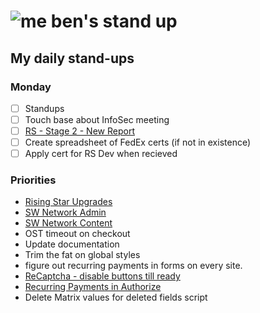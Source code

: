 # ![me](https://avatars2.githubusercontent.com/u/5232044?s=50&v=4) ben's stand up

## My daily stand-ups


### Monday

- [ ] Standups
- [ ] Touch base about InfoSec meeting
- [ ] [RS - Stage 2 - New Report](https://app.clickup.com/8537154/v/l/li/63072272?pr=12760709)
- [ ] Create spreadsheet of FedEx certs (if not in existence)
- [ ] Apply cert for RS Dev when recieved

### Priorities 
    
- [Rising Star Upgrades](https://app.clickup.com/8537154/v/l/f/27554943?pr=12707202)
- [SW Network Admin](https://app.clickup.com/8537154/v/l/li/54890360?pr=12760709)
- [SW Network Content](https://app.clickup.com/8537154/v/l/li/54892353?pr=12760709)
- OST timeout on checkout
- Update documentation
- Trim the fat on global styles
- figure out recurring payments in forms on every site.
- [ReCaptcha - disable buttons till ready](https://projects.madebyspeak.com/#/tasks/17598281)
- [Recurring Payments in Authorize](https://projects.madebyspeak.com/#/tasks/16411534)
- Delete Matrix values for deleted fields script
